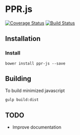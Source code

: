 # PPR.js

[![Coverage Status](https://coveralls.io/repos/github/Houston-Inc/ppr.js/badge.svg?branch=master)](https://coveralls.io/github/Houston-Inc/ppr.js?branch=master)
[![Build Status](https://travis-ci.org/Houston-Inc/ppr.js.svg?branch=master)](https://travis-ci.org/Houston-Inc/ppr.js)

## Installation

### Install

    bower install ppr-js --save

## Building

To build minimized javascript

    gulp build:dist

## TODO

* Improve documentation
